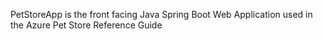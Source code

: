 PetStoreApp is the front facing Java Spring Boot Web Application used in the Azure Pet Store Reference Guide

